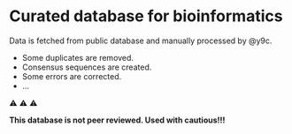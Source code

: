 # Curated database for bioinformatics

Data is fetched from public database and manually processed by @y9c.

- Some duplicates are removed.
- Consensus sequences are created.
- Some errors are corrected.
- ...

⚠️ ⚠️ ⚠️

**This database is not peer reviewed. Used with cautious!!!**
